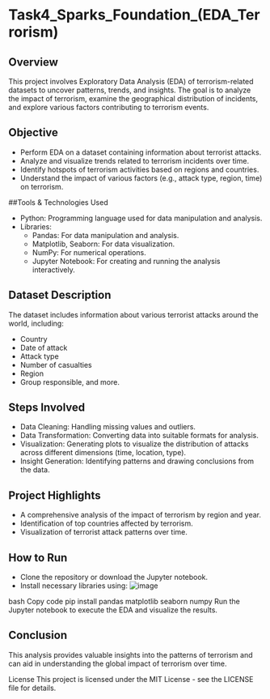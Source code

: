 # Task4_Sparks_Foundation_(EDA_Terrorism)
## Overview
This project involves Exploratory Data Analysis (EDA) of terrorism-related datasets to uncover patterns, trends, and insights. The goal is to analyze the impact of terrorism, examine the geographical distribution of incidents, and explore various factors contributing to terrorism events.

## Objective
- Perform EDA on a dataset containing information about terrorist attacks.
- Analyze and visualize trends related to terrorism incidents over time.
- Identify hotspots of terrorism activities based on regions and countries.
- Understand the impact of various factors (e.g., attack type, region, time) on terrorism.

##Tools & Technologies Used
- Python: Programming language used for data manipulation and analysis.
- Libraries:
  - Pandas: For data manipulation and analysis.
  - Matplotlib, Seaborn: For data visualization.
  - NumPy: For numerical operations.
  - Jupyter Notebook: For creating and running the analysis interactively.

## Dataset Description
The dataset includes information about various terrorist attacks around the world, including:
- Country
- Date of attack
- Attack type
- Number of casualties
- Region
- Group responsible, and more.

## Steps Involved
- Data Cleaning: Handling missing values and outliers.
- Data Transformation: Converting data into suitable formats for analysis.
- Visualization: Generating plots to visualize the distribution of attacks across different dimensions (time, location, type).
- Insight Generation: Identifying patterns and drawing conclusions from the data.

## Project Highlights
- A comprehensive analysis of the impact of terrorism by region and year.
- Identification of top countries affected by terrorism.
- Visualization of terrorist attack patterns over time.

## How to Run
- Clone the repository or download the Jupyter notebook.
- Install necessary libraries using:
  ![image](https://github.com/user-attachments/assets/14a0f33b-2b71-4854-94c7-56b6ddfea257)

bash
Copy code
pip install pandas matplotlib seaborn numpy
Run the Jupyter notebook to execute the EDA and visualize the results.

## Conclusion
This analysis provides valuable insights into the patterns of terrorism and can aid in understanding the global impact of terrorism over time.

License
This project is licensed under the MIT License - see the LICENSE file for details.
